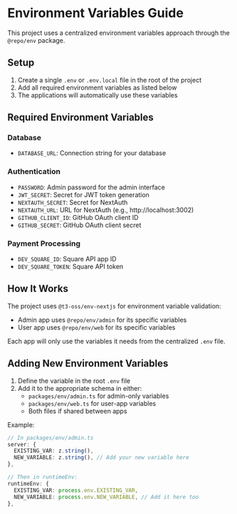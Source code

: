# Environment Variables Guide

This project uses a centralized environment variables approach through the `@repo/env` package.

## Setup

1. Create a single `.env` or `.env.local` file in the root of the project
2. Add all required environment variables as listed below
3. The applications will automatically use these variables

## Required Environment Variables

### Database
- `DATABASE_URL`: Connection string for your database

### Authentication
- `PASSWORD`: Admin password for the admin interface
- `JWT_SECRET`: Secret for JWT token generation
- `NEXTAUTH_SECRET`: Secret for NextAuth
- `NEXTAUTH_URL`: URL for NextAuth (e.g., http://localhost:3002)
- `GITHUB_CLIENT_ID`: GitHub OAuth client ID
- `GITHUB_SECRET`: GitHub OAuth client secret

### Payment Processing
- `DEV_SQUARE_ID`: Square API app ID
- `DEV_SQUARE_TOKEN`: Square API token

## How It Works

The project uses `@t3-oss/env-nextjs` for environment variable validation:

- Admin app uses `@repo/env/admin` for its specific variables
- User app uses `@repo/env/web` for its specific variables

Each app will only use the variables it needs from the centralized `.env` file.

## Adding New Environment Variables

1. Define the variable in the root `.env` file
2. Add it to the appropriate schema in either:
   - `packages/env/admin.ts` for admin-only variables
   - `packages/env/web.ts` for user-app variables
   - Both files if shared between apps

Example:
```typescript
// In packages/env/admin.ts
server: {
  EXISTING_VAR: z.string(),
  NEW_VARIABLE: z.string(), // Add your new variable here
},

// Then in runtimeEnv:
runtimeEnv: {
  EXISTING_VAR: process.env.EXISTING_VAR,
  NEW_VARIABLE: process.env.NEW_VARIABLE, // Add it here too
},
```
